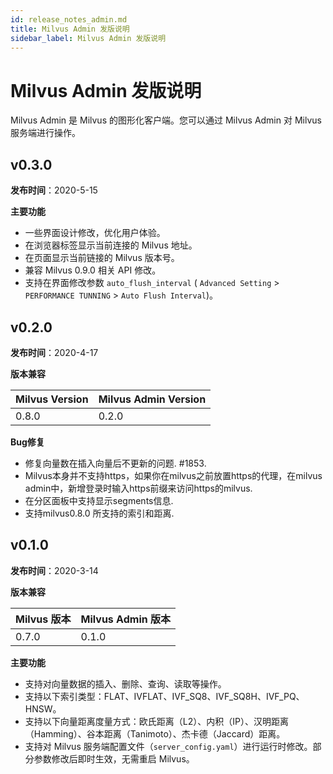 ```yaml
---
id: release_notes_admin.md
title: Milvus Admin 发版说明
sidebar_label: Milvus Admin 发版说明
---
```


# Milvus Admin 发版说明

Milvus Admin 是 Milvus 的图形化客户端。您可以通过 Milvus Admin 对 Milvus 服务端进行操作。

## v0.3.0

**发布时间**：2020-5-15

**主要功能**

- 一些界面设计修改，优化用户体验。
- 在浏览器标签显示当前连接的 Milvus 地址。
- 在页面显示当前链接的 Milvus 版本号。
- 兼容 Milvus 0.9.0 相关 API 修改。
- 支持在界面修改参数 `auto_flush_interval` ( `Advanced Setting` > `PERFORMANCE TUNNING` > `Auto Flush Interval`)。


## v0.2.0

**发布时间**：2020-4-17

**版本兼容**

| Milvus Version    | Milvus Admin Version  |
| ---------------| -----------------|
| 0.8.0          | 0.2.0           |

**Bug修复**

- 修复向量数在插入向量后不更新的问题. #1853.
- Milvus本身并不支持https，如果你在milvus之前放置https的代理，在milvus admin中，新增登录时输入https前缀来访问https的milvus.
- 在分区面板中支持显示segments信息.
- 支持milvus0.8.0 所支持的索引和距离.

## v0.1.0

**发布时间**：2020-3-14

**版本兼容**

| Milvus 版本    | Milvus Admin 版本  |
| ---------------| -----------------|
| 0.7.0          | 0.1.0           |

**主要功能**

- 支持对向量数据的插入、删除、查询、读取等操作。
- 支持以下索引类型：FLAT、IVFLAT、IVF_SQ8、IVF_SQ8H、IVF_PQ、HNSW。
- 支持以下向量距离度量方式：欧氏距离（L2）、内积（IP）、汉明距离（Hamming）、谷本距离（Tanimoto）、杰卡德（Jaccard）距离。
- 支持对 Milvus 服务端配置文件（`server_config.yaml`）进行运行时修改。部分参数修改后即时生效，无需重启 Milvus。
